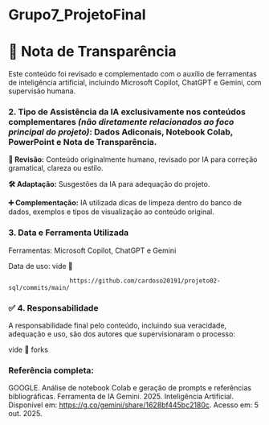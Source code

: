 # Grupo7_ProjetoFinal





# 📢 Nota de Transparência
Este conteúdo foi revisado e complementado com o auxílio de ferramentas de inteligência artificial, incluindo Microsoft Copilot, ChatGPT e Gemini, com supervisão humana.

### 2. Tipo de Assistência da IA exclusivamente nos conteúdos **complementares** *(não diretamente relacionados ao foco principal do projeto)*: Dados Adiconais, Notebook Colab, PowerPoint e Nota de Transparência.

**🧹 Revisão:** Conteúdo originalmente humano, revisado por IA para correção gramatical, clareza ou estilo.

**🛠️ Adaptação:** Susgestões da IA para adequação do projeto.

**➕ Complementação:** IA utilizada dicas de limpeza dentro do banco de dados, exemplos e tipos de visualização ao conteúdo original.

### 3. Data e Ferramenta Utilizada
Ferramentas: Microsoft Copilot, ChatGPT e Gemini

Data de uso: vide  📁 
                   
                     https://github.com/cardoso20191/projeto02-sql/commits/main/

### **✅ 4. Responsabilidade**
A responsabilidade final pelo conteúdo, incluindo sua veracidade, adequação e uso, são dos autores que supervisionaram o processo: 

vide 📁 forks
### Referência completa: 

GOOGLE. Análise de notebook Colab e geração de prompts e referências bibliográficas. Ferramenta de IA Gemini. 2025. Inteligência Artificial. Disponível em: https://g.co/gemini/share/1628bf445bc2180c. Acesso em: 5 out. 2025.
